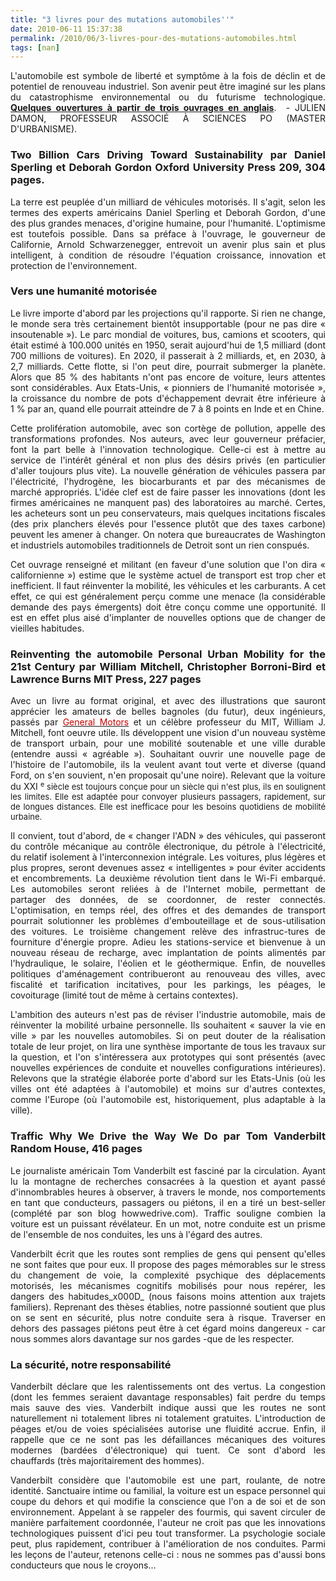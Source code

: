 ```yaml
---
title: "3 livres pour des mutations automobiles''"
date: 2010-06-11 15:37:38
permalink: /2010/06/3-livres-pour-des-mutations-automobiles.html
tags: [nan]
---
```


<p style="text-align: justify">L'automobile est symbole de liberté et symptôme à la fois de déclin et de potentiel de renouveau industriel. Son avenir peut être imaginé sur les plans du catastrophisme environnemental ou du futurisme technologique. <strong><a href="http://www.lesechos.fr/info/analyses/020591984655-mutations-automobiles.htm" target="_blank">Quelques ouvertures à partir de trois ouvrages en anglais</a></strong>.  - JULIEN DAMON, PROFESSEUR ASSOCIÉ À SCIENCES PO (MASTER D'URBANISME).</p> <p style="text-align: justify"> </p>  <!--more-->  <h3 align="justify">Two Billion Cars Driving Toward Sustainability par Daniel Sperling et Deborah Gordon Oxford University Press 209, 304 pages.</h3> <p align="justify" class="texte">La terre est peuplée d'un milliard de véhicules motorisés. Il s'agit, selon les termes des experts américains Daniel Sperling et Deborah Gordon, d'une des plus grandes menaces, d'origine humaine, pour l'humanité. L'optimisme est toutefois possible. Dans sa préface à l'ouvrage, le gouverneur de Californie, Arnold Schwarzenegger, entrevoit un avenir plus sain et plus intelligent, à condition de résoudre l'équation croissance, innovation et protection de l'environnement. </p> <h3 align="justify">Vers une humanité motorisée</h3> <p align="justify" class="texte">Le livre importe d'abord par les projections qu'il rapporte. Si rien ne change, le monde sera très certainement bientôt insupportable (pour ne pas dire « insoutenable »). Le parc mondial de voitures, bus, camions et scooters, qui était estimé à 100.000 unités en 1950, serait aujourd'hui de 1,5 milliard (dont 700 millions de voitures). En 2020, il passerait à 2 milliards, et, en 2030, à 2,7 milliards. Cette flotte, si l'on peut dire, pourrait submerger la planète. Alors que 85 % des habitants n'ont pas encore de voiture, leurs attentes sont considérables. Aux Etats-Unis, « pionniers de l'humanité motorisée », la croissance du nombre de pots d'échappement devrait être inférieure à 1 % par an, quand elle pourrait atteindre de 7 à 8 points en Inde et en Chine. </p> <p align="justify" class="texte">Cette prolifération automobile, avec son cortège de pollution, appelle des transformations profondes. Nos auteurs, avec leur gouverneur préfacier, font la part belle à l'innovation technologique. Celle-ci est à mettre au service de l'intérêt général et non plus des désirs privés (en particulier d'aller toujours plus vite). La nouvelle génération de véhicules passera par l'électricité, l'hydrogène, les biocarburants et par des mécanismes de marché appropriés. L'idée clef est de faire passer les innovations (dont les firmes américaines ne manquent pas) des laboratoires au marché. Certes, les acheteurs sont un peu conservateurs, mais quelques incitations fiscales (des prix planchers élevés pour l'essence plutôt que des taxes carbone) peuvent les amener à changer. On notera que bureaucrates de Washington et industriels automobiles traditionnels de Detroit sont un rien conspués. </p> <p align="justify" class="texte">Cet ouvrage renseigné et militant (en faveur d'une solution que l'on dira « californienne ») estime que le système actuel de transport est trop cher et inefficient. Il faut réinventer la mobilité, les véhicules et les carburants. A cet effet, ce qui est généralement perçu comme une menace (la considérable demande des pays émergents) doit être conçu comme une opportunité. Il est en effet plus aisé d'implanter de nouvelles options que de changer de vieilles habitudes. </p> <h3 align="justify">Reinventing the automobile Personal Urban Mobility for the 21st Century par William Mitchell, Christopher Borroni-Bird et Lawrence Burns MIT Press, 227 pages</h3> <p align="justify" class="texte">Avec un livre au format original, et avec des illustrations que sauront apprécier les amateurs de belles bagnoles (du futur), deux ingénieurs, passés par <a class="LIEN_EXTERNE" href="http://www.lesechos.fr/general_motors.htm?xtor=sec-3167" title="Dossier General Motors"><font color="#cc0000">General Motors</font></a> et un célèbre professeur du MIT, William J. Mitchell, font oeuvre utile. Ils développent une vision d'un nouveau système de transport urbain, pour une mobilité soutenable et une ville durable (entendre aussi « agréable »). Souhaitant ouvrir une nouvelle page de l'histoire de l'automobile, ils la veulent avant tout verte et diverse (quand Ford, on s'en souvient, n'en proposait qu'une noire). Relevant que la voiture du XXI <font size="2"><sup>e</sup> siècle est toujours conçue pour un siècle qui n'est plus, ils en soulignent les limites. Elle est adaptée pour convoyer plusieurs passagers, rapidement, sur de longues distances. Elle est inefficace pour les besoins quotidiens de mobilité urbaine. </font></p> <p align="justify" class="texte">Il convient, tout d'abord, de « changer l'ADN » des véhicules, qui passeront du contrôle mécanique au contrôle électronique, du pétrole à l'électricité, du relatif isolement à l'interconnexion intégrale. Les voitures, plus légères et plus propres, seront devenues assez « intelligentes » pour éviter accidents et encombrements. La deuxième révolution tient dans le Wi-Fi embarqué. Les automobiles seront reliées à de l'Internet mobile, permettant de partager des données, de se coordonner, de rester connectés. L'optimisation, en temps réel, des offres et des demandes de transport pourrait solutionner les problèmes d'embouteillage et de sous-utilisation des voitures. Le troisième changement relève des infrastruc-tures de fourniture d'énergie propre. Adieu les stations-service et bienvenue à un nouveau réseau de recharge, avec implantation de points alimentés par l'hydraulique, le solaire, l'éolien et le géothermique. Enfin, de nouvelles politiques d'aménagement contribueront au renouveau des villes, avec fiscalité et tarification incitatives, pour les parkings, les péages, le covoiturage (limité tout de même à certains contextes). </p> <p align="justify" class="texte">L'ambition des auteurs n'est pas de réviser l'industrie automobile, mais de réinventer la mobilité urbaine personnelle. Ils souhaitent « sauver la vie en ville » par les nouvelles automobiles. Si on peut douter de la réalisation totale de leur projet, on lira une synthèse importante de tous les travaux sur la question, et l'on s'intéressera aux prototypes qui sont présentés (avec nouvelles expériences de conduite et nouvelles configurations intérieures). Relevons que la stratégie élaborée porte d'abord sur les Etats-Unis (où les villes ont été adaptées à l'automobile) et moins sur d'autres contextes, comme l'Europe (où l'automobile est, historiquement, plus adaptable à la ville). </p> <h3 align="justify">Traffic Why We Drive the Way We Do par Tom Vanderbilt Random House, 416 pages</h3> <p align="justify" class="texte">Le journaliste américain Tom Vanderbilt est fasciné par la circulation. Ayant lu la montagne de recherches consacrées à la question et ayant passé d'innombrables heures à observer, à travers le monde, nos comportements en tant que conducteurs, passagers ou piétons, il en a tiré un best-seller (complété par son blog howwedrive.com). Traffic souligne combien la voiture est un puissant révélateur. En un mot, notre conduite est un prisme de l'ensemble de nos conduites, les uns à l'égard des autres. </p> <p align="justify" class="texte">Vanderbilt écrit que les routes sont remplies de gens qui pensent qu'elles ne sont faites que pour eux. Il propose des pages mémorables sur le stress du changement de voie, la complexité psychique des déplacements motorisés, les mécanismes cognitifs mobilisés pour nous repérer, les dangers des habitudes_x000D_
(nous faisons moins attention aux trajets familiers). Reprenant des thèses établies, notre passionné soutient que plus on se sent en sécurité, plus notre conduite sera à risque. Traverser en dehors des passages piétons peut être à cet égard moins dangereux - car nous sommes alors davantage sur nos gardes -que de les respecter. </p> <h3 align="justify">La sécurité, notre responsabilité</h3> <p align="justify" class="texte">Vanderbilt déclare que les ralentissements ont des vertus. La congestion (dont les femmes seraient davantage responsables) fait perdre du temps mais sauve des vies. Vanderbilt indique aussi que les routes ne sont naturellement ni totalement libres ni totalement gratuites. L'introduction de péages et/ou de voies spécialisées autorise une fluidité accrue. Enfin, il rappelle que ce ne sont pas les défaillances mécaniques des voitures modernes (bardées d'électronique) qui tuent. Ce sont d'abord les chauffards (très majoritairement des hommes). </p> <p align="justify" class="texte">Vanderbilt considère que l'automobile est une part, roulante, de notre identité. Sanctuaire intime ou familial, la voiture est un espace personnel qui coupe du dehors et qui modifie la conscience que l'on a de soi et de son environnement. Appelant à se rappeler des fourmis, qui savent circuler de manière parfaitement coordonnée, l'auteur ne croit pas que les innovations technologiques puissent d'ici peu tout transformer. La psychologie sociale peut, plus rapidement, contribuer à l'amélioration de nos conduites. Parmi les leçons de l'auteur, retenons celle-ci : nous ne sommes pas d'aussi bons conducteurs que nous le croyons… </p>
